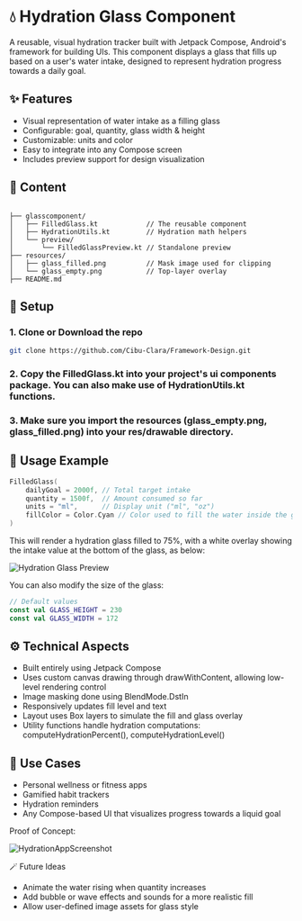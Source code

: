 # 💧 Hydration Glass Component

A reusable, visual hydration tracker built with Jetpack Compose, Android's framework for building UIs. This component displays a glass that fills up based on a user's water intake, designed to represent hydration progress towards a daily goal.

## ✨ Features

- Visual representation of water intake as a filling glass
- Configurable: goal, quantity, glass width & height
- Customizable: units and color
- Easy to integrate into any Compose screen
- Includes preview support for design visualization

## 📂 Content

```plaintext

├── glasscomponent/
│   ├── FilledGlass.kt            // The reusable component
│   ├── HydrationUtils.kt         // Hydration math helpers
│   └── preview/
│       └── FilledGlassPreview.kt // Standalone preview
├── resources/
│   ├── glass_filled.png          // Mask image used for clipping
│   └── glass_empty.png           // Top-layer overlay
├── README.md
```

## 🔧 Setup

### 1. Clone or Download the repo

```bash
git clone https://github.com/Cibu-Clara/Framework-Design.git
```

### 2. Copy the FilledGlass.kt into your project's ui components package. You can also make use of HydrationUtils.kt functions.

### 3. Make sure you import the resources (glass_empty.png, glass_filled.png) into your res/drawable directory.

## 🚀 Usage Example

```kotlin 
FilledGlass(
    dailyGoal = 2000f, // Total target intake
    quantity = 1500f,  // Amount consumed so far
    units = "ml",      // Display unit ("ml", "oz")
    fillColor = Color.Cyan // Color used to fill the water inside the glass
)
```

This will render a hydration glass filled to 75%, with a white overlay showing the intake value at the bottom of the glass, as below:

![Hydration Glass Preview](https://github.com/user-attachments/assets/2d3463fa-b7d6-4a98-a19e-e25e4b3d7e25)

You can also modify the size of the glass:

```kotlin
// Default values
const val GLASS_HEIGHT = 230
const val GLASS_WIDTH = 172  
```

## ⚙️ Technical Aspects

- Built entirely using Jetpack Compose
- Uses custom canvas drawing through drawWithContent, allowing low-level rendering control
- Image masking done using BlendMode.DstIn
- Responsively updates fill level and text
- Layout uses Box layers to simulate the fill and glass overlay
- Utility functions handle hydration computations: computeHydrationPercent(), computeHydrationLevel()

## 🧩 Use Cases

- Personal wellness or fitness apps
- Gamified habit trackers
- Hydration reminders
- Any Compose-based UI that visualizes progress towards a liquid goal

Proof of Concept:

![HydrationAppScreenshot](https://github.com/user-attachments/assets/80c730c4-8889-4c69-be08-c491bbdad308)

🪄 Future Ideas

- Animate the water rising when quantity increases
- Add bubble or wave effects and sounds for a more realistic fill
- Allow user-defined image assets for glass style
